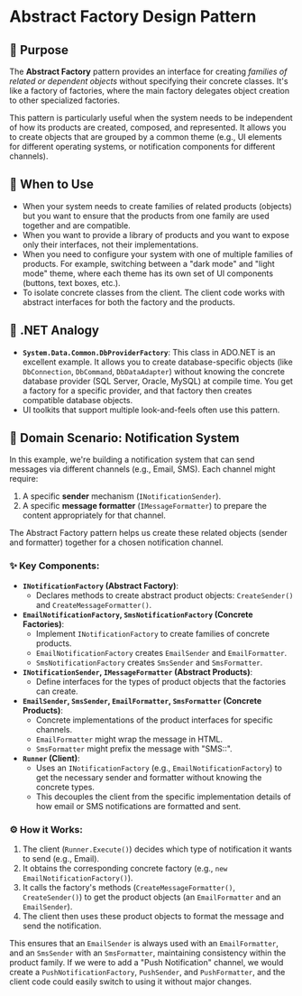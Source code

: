 ﻿# Abstract Factory Design Pattern

## 📜 Purpose

The **Abstract Factory** pattern provides an interface for creating *families of related or dependent objects* without specifying their concrete classes. It's like a factory of factories, where the main factory delegates object creation to other specialized factories.

This pattern is particularly useful when the system needs to be independent of how its products are created, composed, and represented. It allows you to create objects that are grouped by a common theme (e.g., UI elements for different operating systems, or notification components for different channels).

## 🤔 When to Use

*   When your system needs to create families of related products (objects) but you want to ensure that the products from one family are used together and are compatible.
*   When you want to provide a library of products and you want to expose only their interfaces, not their implementations.
*   When you need to configure your system with one of multiple families of products. For example, switching between a "dark mode" and "light mode" theme, where each theme has its own set of UI components (buttons, text boxes, etc.).
*   To isolate concrete classes from the client. The client code works with abstract interfaces for both the factory and the products.

## 🌟 .NET Analogy

*   **`System.Data.Common.DbProviderFactory`**: This class in ADO.NET is an excellent example. It allows you to create database-specific objects (like `DbConnection`, `DbCommand`, `DbDataAdapter`) without knowing the concrete database provider (SQL Server, Oracle, MySQL) at compile time. You get a factory for a specific provider, and that factory then creates compatible database objects.
*   UI toolkits that support multiple look-and-feels often use this pattern.

## 🚀 Domain Scenario: Notification System

In this example, we're building a notification system that can send messages via different channels (e.g., Email, SMS). Each channel might require:
1.  A specific **sender** mechanism (`INotificationSender`).
2.  A specific **message formatter** (`IMessageFormatter`) to prepare the content appropriately for that channel.

The Abstract Factory pattern helps us create these related objects (sender and formatter) together for a chosen notification channel.

### ✨ Key Components:

*   **`INotificationFactory` (Abstract Factory)**:
    *   Declares methods to create abstract product objects: `CreateSender()` and `CreateMessageFormatter()`.
*   **`EmailNotificationFactory`, `SmsNotificationFactory` (Concrete Factories)**:
    *   Implement `INotificationFactory` to create families of concrete products.
    *   `EmailNotificationFactory` creates `EmailSender` and `EmailFormatter`.
    *   `SmsNotificationFactory` creates `SmsSender` and `SmsFormatter`.
*   **`INotificationSender`, `IMessageFormatter` (Abstract Products)**:
    *   Define interfaces for the types of product objects that the factories can create.
*   **`EmailSender`, `SmsSender`, `EmailFormatter`, `SmsFormatter` (Concrete Products)**:
    *   Concrete implementations of the product interfaces for specific channels.
    *   `EmailFormatter` might wrap the message in HTML.
    *   `SmsFormatter` might prefix the message with "SMS::".
*   **`Runner` (Client)**:
    *   Uses an `INotificationFactory` (e.g., `EmailNotificationFactory`) to get the necessary sender and formatter without knowing the concrete types.
    *   This decouples the client from the specific implementation details of how email or SMS notifications are formatted and sent.

### ⚙️ How it Works:

1.  The client (`Runner.Execute()`) decides which type of notification it wants to send (e.g., Email).
2.  It obtains the corresponding concrete factory (e.g., `new EmailNotificationFactory()`).
3.  It calls the factory's methods (`CreateMessageFormatter()`, `CreateSender()`) to get the product objects (an `EmailFormatter` and an `EmailSender`).
4.  The client then uses these product objects to format the message and send the notification.

This ensures that an `EmailSender` is always used with an `EmailFormatter`, and an `SmsSender` with an `SmsFormatter`, maintaining consistency within the product family. If we were to add a "Push Notification" channel, we would create a `PushNotificationFactory`, `PushSender`, and `PushFormatter`, and the client code could easily switch to using it without major changes.
